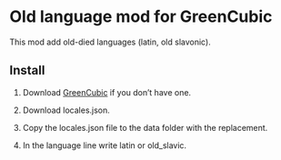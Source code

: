 # Old language mod for GreenCubic

This mod add old-died languages (latin, old slavonic).

## Install

1. Download [GreenCubic](https://github.com/OlegKuch/GreenCubic) if you don’t have one.

2. Download locales.json.

3. Copy the locales.json file to the data folder with the replacement.

4. In the language line write latin or old_slavic.
